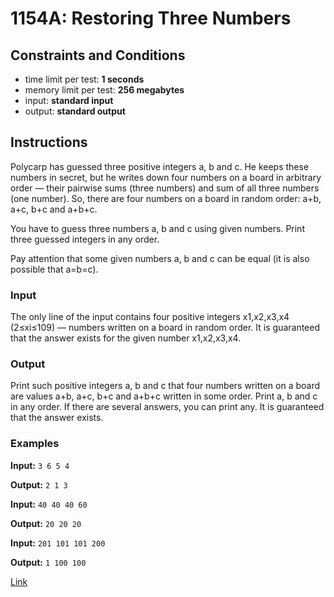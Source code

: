# 1154A: Restoring Three Numbers

## Constraints and Conditions

- time limit per test: **1 seconds**
- memory limit per test: **256 megabytes**
- input: **standard input**
- output: **standard output**

## Instructions

Polycarp has guessed three positive integers a, b and c. He keeps these numbers in secret, but he writes down four numbers on a board in arbitrary order — their pairwise sums (three numbers) and sum of all three numbers (one number). So, there are four numbers on a board in random order: a+b, a+c, b+c and a+b+c.

You have to guess three numbers a, b and c using given numbers. Print three guessed integers in any order.

Pay attention that some given numbers a, b and c can be equal (it is also possible that a=b=c).

### Input

The only line of the input contains four positive integers x1,x2,x3,x4 (2≤xi≤109) — numbers written on a board in random order. It is guaranteed that the answer exists for the given number x1,x2,x3,x4.

### Output

Print such positive integers a, b and c that four numbers written on a board are values a+b, a+c, b+c and a+b+c written in some order. Print a, b and c in any order. If there are several answers, you can print any. It is guaranteed that the answer exists.

### Examples

**Input:**
`3 6 5 4`

**Output:**
`2 1 3`

**Input:**
`40 40 40 60`

**Output:**
`20 20 20`

**Input:**
`201 101 101 200`

**Output:**
`1 100 100`

[Link](https://codeforces.com/problemset/problem/1154/A)
